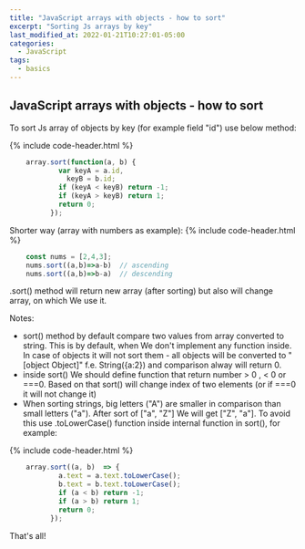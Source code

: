 ```yaml
---
title: "JavaScript arrays with objects - how to sort"
excerpt: "Sorting Js arrays by key"
last_modified_at: 2022-01-21T10:27:01-05:00
categories:
  - JavaScript
tags: 
  - basics
---
```


<!-- short introduction -->
## JavaScript arrays with objects - how to sort

To sort Js array of objects by key (for example field "id") use below method:

{% include code-header.html %}
```js
	array.sort(function(a, b) {
			var keyA = a.id,
			  keyB = b.id;
			if (keyA < keyB) return -1;
			if (keyA > keyB) return 1;
			return 0;
		  });
```

Shorter way (array with numbers as example):
{% include code-header.html %}
```js
	const nums = [2,4,3];
	nums.sort((a,b)=>a-b)  // ascending
	nums.sort((a,b)=>b-a)  // descending
```

.sort() method will return new array (after sorting) but also will change array, on which We use it.


Notes:
- sort() method by default compare two values from array converted to string. This is by default, when We don't implement any function inside. In case of objects it will not sort them - all objects will be converted to "[object Object]" f.e. String({a:2}) and comparison alway will return 0.
- inside sort() We should define function that return number > 0 , < 0 or ===0. Based on that sort() will change index of two elements (or if ===0 it will not change it)
- When sorting strings, big letters ("A") are smaller in comparison than small letters ("a"). After sort of ["a", "Z"] We will get ["Z", "a"]. To avoid this use .toLowerCase() function inside internal function in sort(), for example:


{% include code-header.html %}
```js
	array.sort((a, b)  => {
			a.text = a.text.toLowerCase();
			b.text = b.text.toLowerCase();
			if (a < b) return -1;
			if (a > b) return 1;
			return 0;
		  });
```



That's all!



